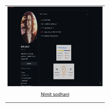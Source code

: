 <table width="100%">
  <tr>
    <td align="center">
       <img src="./github.png" height="250" width="300" />
      <p><a href="https://nimitsodhani.me">Nimit sodhani </a></p>
     </td>
  </tr>
</table>